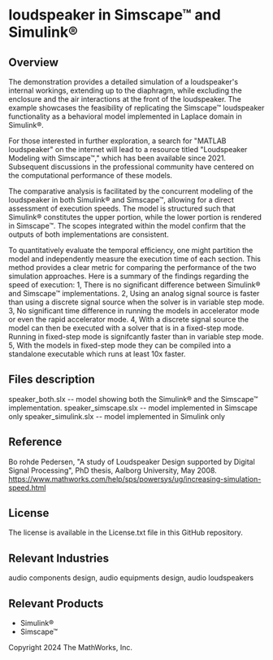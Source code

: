 # loudspeaker in Simscape™ and Simulink® 

## Overview
The demonstration provides a detailed simulation of a loudspeaker's internal workings, extending up to the diaphragm, while excluding the enclosure and the air interactions at the front of the loudspeaker. The example showcases the feasibility of replicating the Simscape™ loudspeaker functionality as a behavioral model implemented in Laplace domain in Simulink®.

For those interested in further exploration, a search for "MATLAB loudspeaker" on the internet will lead to a resource titled "Loudspeaker Modeling with Simscape™," which has been available since 2021. Subsequent discussions in the professional community have centered on the computational performance of these models.

The comparative analysis is facilitated by the concurrent modeling of the loudspeaker in both Simulink® and Simscape™, allowing for a direct assessment of execution speeds. The model is structured such that Simulink® constitutes the upper portion, while the lower portion is rendered in Simscape™. The scopes integrated within the model confirm that the outputs of both implementations are consistent.

To quantitatively evaluate the temporal efficiency, one might partition the model and independently measure the execution time of each section. This method provides a clear metric for comparing the performance of the two simulation approaches. Here is a summary of the findings regarding the speed of execution: 
1, There is no significant difference between Simulink® and Simscape™ implementations.
2, Using an analog signal source is faster than using a discrete signal source when the solver is in variable step mode.
3, No significant time difference in running the models in accelerator mode or even the rapid accelerator mode.
4, With a discrete signal source the model can then be executed with a solver that is in a fixed-step mode. Running in fixed-step mode is signifcantly faster than in variable step mode.
5, With the models in fixed-step mode they can be compiled into a standalone executable which runs at least 10x faster.

## Files description
speaker_both.slx -- model showing both the Simulink® and the Simscape™ implementation.
speaker_simscape.slx -- model implemented in Simscape only
speaker_simulink.slx -- model implemented in Simulink only

## Reference
Bo rohde Pedersen, "A study of Loudspeaker Design supported by Digital Signal Processing", PhD thesis, Aalborg University, May 2008.
https://www.mathworks.com/help/sps/powersys/ug/increasing-simulation-speed.html

## License
The license is available in the License.txt file in this GitHub repository.

## Relevant Industries
audio components design, audio equipments design, audio loudspeakers

## Relevant Products
 *  Simulink® 
 *  Simscape™

Copyright 2024 The MathWorks, Inc.